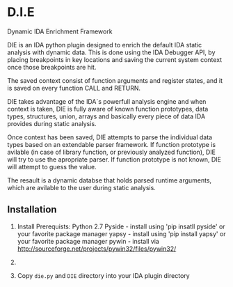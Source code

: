 D.I.E
=====
Dynamic IDA Enrichment Framework

DIE is an IDA python plugin designed to enrich the default IDA static analysis with dynamic data.
This is done using the IDA Debugger API, by placing breakpoints in key locations and saving the current system context once those breakpoints are hit.

The saved context consist of function arguments and register states, and it is saved on every function CALL and RETURN.

DIE takes advantage of the IDA`s powerfull analysis engine and when context is taken, DIE is fully aware of known function prototypes, data types, structures, union, arrays and basically every piece of data IDA provides during static analysis.

Once context has been saved, DIE attempts to parse the individual data types based on an extendable parser framework.
If function prototype is avilable (in case of library function, or previously analyzed function),  DIE will try to use the apropriate parser.
If function prototype is not known, DIE will attempt to guess the value.

The resault is a dynamic databse that holds parsed runtime arguments, which are avilable to the user during static analysis.

Installation
------------

1. Install Prerequists:
    Python 2.7
    Pyside  - install using 'pip insatll pyside' or your favorite package manager
    yapsy   - install using 'pip install yapsy' or your favorite package manager
    pywin   - install via http://sourceforge.net/projects/pywin32/files/pywin32/

2. 
3. Copy `die.py` and `DIE` directory into your IDA plugin directory 


